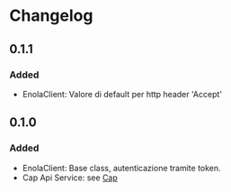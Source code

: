 # Changelog

## 0.1.1

### Added
- EnolaClient: Valore di default per http header 'Accept'


## 0.1.0

### Added
- EnolaClient: Base class, autenticazione tramite token.
- Cap Api Service: see [Cap](https://developers.openapi.it/categories/ecommerce/cap)
